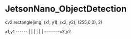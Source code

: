 # JetsonNano_ObjectDetection

cv2.rectangle(img, (x1, y1), (x2, y2), (255,0,0), 2)


x1,y1 ------
|          |
|          |
|          |
--------x2,y2
